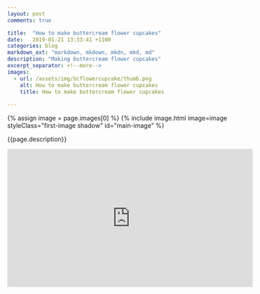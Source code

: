 ```yaml
---
layout: post
comments: true

title:  "How to make buttercream flower cupcakes"
date:   2019-01-21 13:33:41 +1100
categories: blog
markdown_ext: "markdown, mkdown, mkdn, mkd, md"
description: "Making buttercream flower cupcakes"
excerpt_separator: <!--more-->
images: 
  - url: /assets/img/bcflowercupcake/thumb.png
    alt: How to make buttercream flower cupcakes
    title: How to make buttercream flower cupcakes
 
---
```

<div class="center first-image">

{% assign image = page.images[0] %}
{% include image.html image=image styleClass="first-image shadow" id="main-image" %}

<p id="description">{{page.description}}</p>

</div>


<div class="center">
	<iframe width="560" height="315" src="https://www.youtube.com/embed/cNcmrUQ16rc" frameborder="0" allow="accelerometer; autoplay; encrypted-media; gyroscope; picture-in-picture" allowfullscreen></iframe>	
</div>